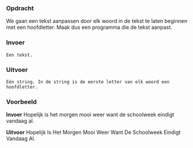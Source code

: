 ### Opdracht

We gaan een tekst aanpassen door elk woord in de tekst te laten beginnen met een hoofdletter. Maak dus een programma die de tekst aanpast.

### Invoer

    Een tekst.

### Uitvoer

    Eén string. In de string is de eerste letter van elk woord een hoofdletter.

### Voorbeeld

**Invoer**
    Hopelijk is het morgen mooi weer want de schoolweek eindigt vandaag al.

**Uitvoer**
    Hopelijk Is Het Morgen Mooi Weer Want De Schoolweek Eindigt Vandaag Al.
    
     
  
   
